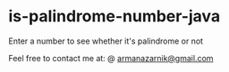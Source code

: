 # is-palindrome-number-java
Enter a number to see whether it's palindrome or not


Feel free to contact me at:
@ armanazarnik@gmail.com
